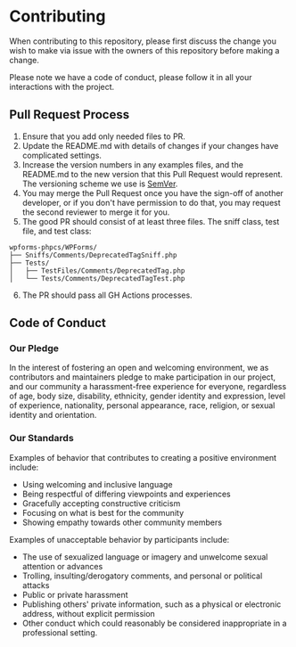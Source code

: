 # Contributing

When contributing to this repository, please first discuss the change you wish to make via issue with the owners of this repository before making a change.

Please note we have a code of conduct, please follow it in all your interactions with the project.

## Pull Request Process

1. Ensure that you add only needed files to PR.
2. Update the README.md with details of changes if your changes have complicated settings.
3. Increase the version numbers in any examples files, and the README.md to the new version that this Pull Request would represent. The versioning scheme we use is [SemVer](http://semver.org/).
4. You may merge the Pull Request once you have the sign-off of another developer, or if you don't have permission to do that, you may request the second reviewer to merge it for you.
5. The good PR should consist of at least three files. The sniff class, test file, and test class:
```
wpforms-phpcs/WPForms/
├── Sniffs/Comments/DeprecatedTagSniff.php
├── Tests/
│   ├── TestFiles/Comments/DeprecatedTag.php
│   └── Tests/Comments/DeprecatedTagTest.php
```
6. The PR should pass all GH Actions processes.

## Code of Conduct

### Our Pledge

In the interest of fostering an open and welcoming environment, we as contributors and maintainers pledge to make participation in our project, and our community a harassment-free experience for everyone, regardless of age, body size, disability, ethnicity, gender identity and expression, level of experience, nationality, personal appearance, race, religion, or sexual identity and
orientation.

### Our Standards

Examples of behavior that contributes to creating a positive environment include:

* Using welcoming and inclusive language
* Being respectful of differing viewpoints and experiences
* Gracefully accepting constructive criticism
* Focusing on what is best for the community
* Showing empathy towards other community members

Examples of unacceptable behavior by participants include:

* The use of sexualized language or imagery and unwelcome sexual attention or advances
* Trolling, insulting/derogatory comments, and personal or political attacks
* Public or private harassment
* Publishing others' private information, such as a physical or electronic address, without explicit permission
* Other conduct which could reasonably be considered inappropriate in a professional setting.
